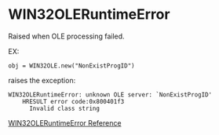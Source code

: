 # WIN32OLERuntimeError

Raised when OLE processing failed.

EX:

    obj = WIN32OLE.new("NonExistProgID")

raises the exception:

    WIN32OLERuntimeError: unknown OLE server: `NonExistProgID'
        HRESULT error code:0x800401f3
          Invalid class string

[WIN32OLERuntimeError Reference](https://ruby-doc.org/stdlib-2.6/libdoc/win32ole/rdoc/WIN32OLERuntimeError.html)
